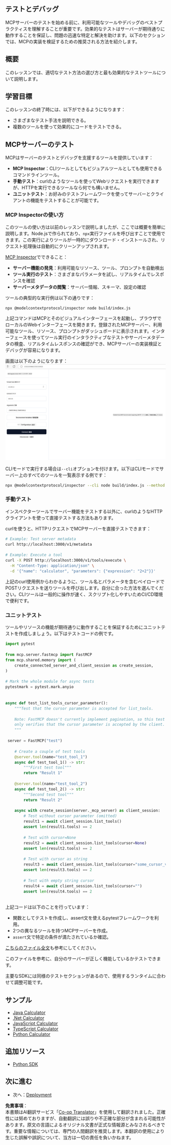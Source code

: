 <!--
CO_OP_TRANSLATOR_METADATA:
{
  "original_hash": "e25bc265a51244a7a2d93b3761543a1f",
  "translation_date": "2025-06-12T22:23:24+00:00",
  "source_file": "03-GettingStarted/08-testing/README.md",
  "language_code": "ja"
}
-->
## テストとデバッグ

MCPサーバーのテストを始める前に、利用可能なツールやデバッグのベストプラクティスを理解することが重要です。効果的なテストはサーバーが期待通りに動作することを保証し、問題の迅速な特定と解決を助けます。以下のセクションでは、MCPの実装を検証するための推奨される方法を紹介します。

## 概要

このレッスンでは、適切なテスト方法の選び方と最も効果的なテストツールについて説明します。

## 学習目標

このレッスンの終了時には、以下ができるようになります：

- さまざまなテスト手法を説明できる。
- 複数のツールを使って効果的にコードをテストできる。

## MCPサーバーのテスト

MCPはサーバーのテストとデバッグを支援するツールを提供しています：

- **MCP Inspector**：CLIツールとしてもビジュアルツールとしても使用できるコマンドラインツール。
- **手動テスト**：curlのようなツールを使ってWebリクエストを実行できますが、HTTPを実行できるツールなら何でも構いません。
- **ユニットテスト**：お好みのテストフレームワークを使ってサーバーとクライアントの機能をテストすることが可能です。

### MCP Inspectorの使い方

このツールの使い方は以前のレッスンで説明しましたが、ここでは概要を簡単に説明します。Node.jsで作られており、`npx`実行ファイルを呼び出すことで使用できます。この実行によりツールが一時的にダウンロード・インストールされ、リクエスト処理後は自動的にクリーンアップされます。

[MCP Inspector](https://github.com/modelcontextprotocol/inspector)でできること：

- **サーバー機能の発見**：利用可能なリソース、ツール、プロンプトを自動検出
- **ツール実行のテスト**：さまざまなパラメータを試し、リアルタイムでレスポンスを確認
- **サーバーメタデータの閲覧**：サーバー情報、スキーマ、設定の確認

ツールの典型的な実行例は以下の通りです：

```bash
npx @modelcontextprotocol/inspector node build/index.js
```

上記コマンドはMCPとそのビジュアルインターフェースを起動し、ブラウザでローカルのWebインターフェースを開きます。登録されたMCPサーバー、利用可能なツール、リソース、プロンプトがダッシュボードに表示されます。インターフェースを使ってツール実行のインタラクティブなテストやサーバーメタデータの検査、リアルタイムレスポンスの確認ができ、MCPサーバーの実装検証とデバッグが容易になります。

画面は以下のようになります： ![Inspector](../../../../translated_images/connect.141db0b2bd05f096fb1dd91273771fd8b2469d6507656c3b0c9df4b3c5473929.ja.png)

CLIモードで実行する場合は`--cli`オプションを付けます。以下はCLIモードでサーバー上のすべてのツールを一覧表示する例です：

```sh
npx @modelcontextprotocol/inspector --cli node build/index.js --method tools/list
```

### 手動テスト

インスペクターツールでサーバー機能をテストする以外に、curlのようなHTTPクライアントを使って直接テストする方法もあります。

curlを使うと、HTTPリクエストでMCPサーバーを直接テストできます：

```bash
# Example: Test server metadata
curl http://localhost:3000/v1/metadata

# Example: Execute a tool
curl -X POST http://localhost:3000/v1/tools/execute \
  -H "Content-Type: application/json" \
  -d '{"name": "calculator", "parameters": {"expression": "2+2"}}'
```

上記のcurl使用例からわかるように、ツール名とパラメータを含むペイロードでPOSTリクエストを送りツールを呼び出します。自分に合った方法を選んでください。CLIツールは一般的に操作が速く、スクリプト化しやすいためCI/CD環境で便利です。

### ユニットテスト

ツールやリソースの機能が期待通りに動作することを保証するためにユニットテストを作成しましょう。以下はテストコードの例です。

```python
import pytest

from mcp.server.fastmcp import FastMCP
from mcp.shared.memory import (
    create_connected_server_and_client_session as create_session,
)

# Mark the whole module for async tests
pytestmark = pytest.mark.anyio


async def test_list_tools_cursor_parameter():
    """Test that the cursor parameter is accepted for list_tools.

    Note: FastMCP doesn't currently implement pagination, so this test
    only verifies that the cursor parameter is accepted by the client.
    """

 server = FastMCP("test")

    # Create a couple of test tools
    @server.tool(name="test_tool_1")
    async def test_tool_1() -> str:
        """First test tool"""
        return "Result 1"

    @server.tool(name="test_tool_2")
    async def test_tool_2() -> str:
        """Second test tool"""
        return "Result 2"

    async with create_session(server._mcp_server) as client_session:
        # Test without cursor parameter (omitted)
        result1 = await client_session.list_tools()
        assert len(result1.tools) == 2

        # Test with cursor=None
        result2 = await client_session.list_tools(cursor=None)
        assert len(result2.tools) == 2

        # Test with cursor as string
        result3 = await client_session.list_tools(cursor="some_cursor_value")
        assert len(result3.tools) == 2

        # Test with empty string cursor
        result4 = await client_session.list_tools(cursor="")
        assert len(result4.tools) == 2
    
```

上記コードは以下のことを行っています：

- 関数としてテストを作成し、assert文を使えるpytestフレームワークを利用。
- 2つの異なるツールを持つMCPサーバーを作成。
- `assert`文で特定の条件が満たされているか確認。

[こちらのファイル全文](https://github.com/modelcontextprotocol/python-sdk/blob/main/tests/client/test_list_methods_cursor.py)も参考にしてください。

このファイルを参考に、自分のサーバーが正しく機能しているかテストできます。

主要なSDKには同様のテストセクションがあるので、使用するランタイムに合わせて調整可能です。

## サンプル

- [Java Calculator](../samples/java/calculator/README.md)
- [.Net Calculator](../../../../03-GettingStarted/samples/csharp)
- [JavaScript Calculator](../samples/javascript/README.md)
- [TypeScript Calculator](../samples/typescript/README.md)
- [Python Calculator](../../../../03-GettingStarted/samples/python)

## 追加リソース

- [Python SDK](https://github.com/modelcontextprotocol/python-sdk)

## 次に進む

- 次へ：[Deployment](/03-GettingStarted/09-deployment/README.md)

**免責事項**：  
本書類はAI翻訳サービス「[Co-op Translator](https://github.com/Azure/co-op-translator)」を使用して翻訳されました。正確性には努めておりますが、自動翻訳には誤りや不正確な部分が含まれる可能性があります。原文の言語によるオリジナル文書が正式な情報源とみなされるべきです。重要な情報については、専門の人間翻訳を推奨します。本翻訳の使用により生じた誤解や誤訳について、当方は一切の責任を負いかねます。